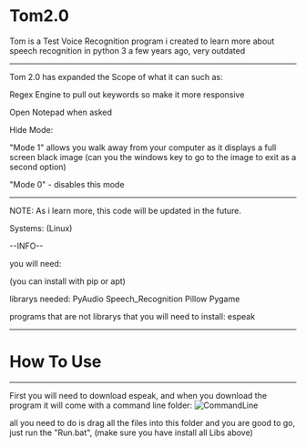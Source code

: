 # Tom2.0

Tom is a Test Voice Recognition program i created to learn more about speech recognition in python 3 a few years ago, very outdated

---

Tom 2.0 has expanded the Scope of what it can such as:

Regex Engine to pull out keywords so make it more responsive

Open Notepad when asked

Hide Mode: 

"Mode 1" allows you walk away from your computer as it displays a full screen black image (can you the windows key to go to the image to exit as a second option)

"Mode 0" - disables this mode


---

NOTE: As i learn more, this code will be updated in the future.

Systems: (Linux)

--INFO--

you will need:

(you can install with pip or apt)

librarys needed: PyAudio Speech_Recognition Pillow Pygame

programs that are not librarys that you will need to install: espeak

---

# How To Use

---

First you will need to download espeak, and when you download the program it will come with a command line folder:
![CommandLine](https://github.com/user-attachments/assets/d4a48faf-e7e9-4756-8272-de3fa4ea0162)

all you need to do is drag all the files into this folder and you are good to go, just run the "Run.bat", (make sure you have install all Libs above)
